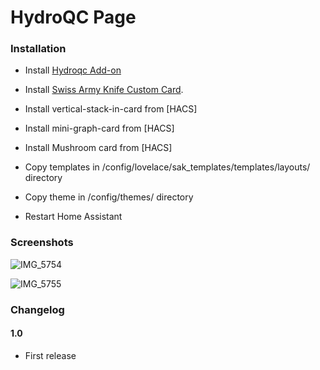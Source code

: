 # HydroQC Page

### Installation

- Install [Hydroqc Add-on](https://hydroqc.ca/fr/docs/installation/hass-addon/) 
- Install [Swiss Army Knife Custom Card](https://github.com/amoebelabs/swiss-army-knife-card/).
- Install vertical-stack-in-card from [HACS]
- Install mini-graph-card from [HACS]
- Install Mushroom card from [HACS]
- Copy templates in /config/lovelace/sak_templates/templates/layouts/ directory
- Copy theme in /config/themes/ directory

- Restart Home Assistant

### Screenshots

![IMG_5754](https://user-images.githubusercontent.com/83040228/210258644-5ec5a432-b2be-4c40-9ef4-6f79fca78f85.jpeg)

![IMG_5755](https://user-images.githubusercontent.com/83040228/210258671-52152ca6-e4cc-4dfa-9954-de3aebf023bd.jpeg)

### Changelog
#### 1.0
- First release

